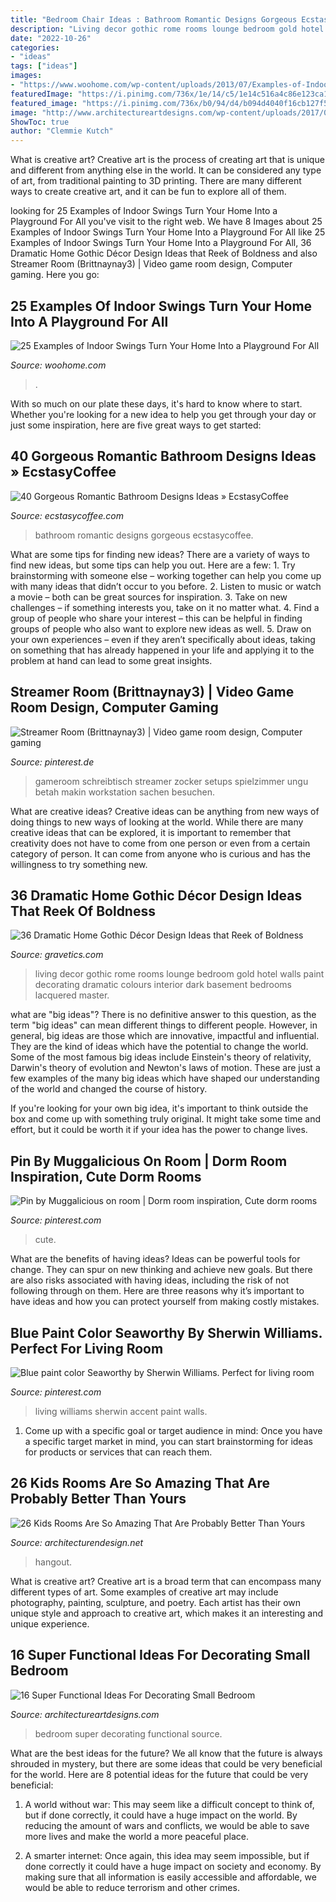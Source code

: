 ```yaml
---
title: "Bedroom Chair Ideas : Bathroom Romantic Designs Gorgeous Ecstasycoffee"
description: "Living decor gothic rome rooms lounge bedroom gold hotel walls paint decorating dramatic colours interior dark basement bedrooms lacquered master"
date: "2022-10-26"
categories:
- "ideas"
tags: ["ideas"]
images:
- "https://www.woohome.com/wp-content/uploads/2013/07/Examples-of-Indoor-Swings-10.jpg"
featuredImage: "https://i.pinimg.com/736x/1e/14/c5/1e14c516a4c86e123ca1e7a7f67d23dd.jpg"
featured_image: "https://i.pinimg.com/736x/b0/94/d4/b094d4040f16cb127f5b1f03a190fcae.jpg"
image: "http://www.architectureartdesigns.com/wp-content/uploads/2017/02/3-39-630x473.jpg"
ShowToc: true
author: "Clemmie Kutch"
---
```



What is creative art?
Creative art is the process of creating art that is unique and different from anything else in the world. It can be considered any type of art, from traditional painting to 3D printing. There are many different ways to create creative art, and it can be fun to explore all of them.

	

		
looking for 25 Examples of Indoor Swings Turn Your Home Into a Playground For All you've visit to the right web. We have 8 Images about 25 Examples of Indoor Swings Turn Your Home Into a Playground For All like 25 Examples of Indoor Swings Turn Your Home Into a Playground For All, 36 Dramatic Home Gothic Décor Design Ideas that Reek of Boldness and also Streamer Room (Brittnaynay3) | Video game room design, Computer gaming. Here you go:
		
    
## 25 Examples Of Indoor Swings Turn Your Home Into A Playground For All

<img loading=lazy src="https://www.woohome.com/wp-content/uploads/2013/07/Examples-of-Indoor-Swings-10.jpg" onerror="this.onerror=null;this.src='https://tse2.mm.bing.net/th?id=OIP.wH2WdfKaMqfFcrCjZFDtDgHaLH&amp;pid=15.1';" alt="25 Examples of Indoor Swings Turn Your Home Into a Playground For All">

_Source: woohome.com_

>. 

	

With so much on our plate these days, it's hard to know where to start. Whether you're looking for a new idea to help you get through your day or just some inspiration, here are five great ways to get started: 

    
## 40 Gorgeous Romantic Bathroom Designs Ideas » EcstasyCoffee

<img loading=lazy src="https://i1.wp.com/www.ecstasycoffee.com/wp-content/uploads/2016/10/romantic-bathroom.jpg" onerror="this.onerror=null;this.src='https://tse3.mm.bing.net/th?id=OIP.kVDXDIg4c0mouuRsXv4wCgHaME&amp;pid=15.1';" alt="40 Gorgeous Romantic Bathroom Designs Ideas » EcstasyCoffee">

_Source: ecstasycoffee.com_

>bathroom romantic designs gorgeous ecstasycoffee. 

	

What are some tips for finding new ideas?
There are a variety of ways to find new ideas, but some tips can help you out. Here are a few: 1. Try brainstorming with someone else – working together can help you come up with many ideas that didn’t occur to you before. 2. Listen to music or watch a movie – both can be great sources for inspiration. 3. Take on new challenges – if something interests you, take on it no matter what. 4. Find a group of people who share your interest – this can be helpful in finding groups of people who also want to explore new ideas as well. 5. Draw on your own experiences – even if they aren’t specifically about ideas, taking on something that has already happened in your life and applying it to the problem at hand can lead to some great insights.

    
## Streamer Room (Brittnaynay3) | Video Game Room Design, Computer Gaming

<img loading=lazy src="https://i.pinimg.com/736x/1e/14/c5/1e14c516a4c86e123ca1e7a7f67d23dd.jpg" onerror="this.onerror=null;this.src='https://tse3.mm.bing.net/th?id=OIP.31YNyOb-2C_s8rtdG-dGgQHaJ3&amp;pid=15.1';" alt="Streamer Room (Brittnaynay3) | Video game room design, Computer gaming">

_Source: pinterest.de_

>gameroom schreibtisch streamer zocker setups spielzimmer ungu betah makin workstation sachen besuchen. 

	

What are creative ideas?
Creative ideas can be anything from new ways of doing things to new ways of looking at the world. While there are many creative ideas that can be explored, it is important to remember that creativity does not have to come from one person or even from a certain category of person. It can come from anyone who is curious and has the willingness to try something new.

    
## 36 Dramatic Home Gothic Décor Design Ideas That Reek Of Boldness

<img loading=lazy src="https://www.gravetics.com/wp-content/uploads/2017/08/Living-room-at-D-Inghilterra-Hotel-Rome-Italy.jpg" onerror="this.onerror=null;this.src='https://tse2.mm.bing.net/th?id=OIP.lPqnP2Q-uVMMlwQY8biapQHaG5&amp;pid=15.1';" alt="36 Dramatic Home Gothic Décor Design Ideas that Reek of Boldness">

_Source: gravetics.com_

>living decor gothic rome rooms lounge bedroom gold hotel walls paint decorating dramatic colours interior dark basement bedrooms lacquered master. 

	

what are "big ideas"?
There is no definitive answer to this question, as the term "big ideas" can mean different things to different people. However, in general, big ideas are those which are innovative, impactful and influential. They are the kind of ideas which have the potential to change the world.
Some of the most famous big ideas include Einstein's theory of relativity, Darwin's theory of evolution and Newton's laws of motion. These are just a few examples of the many big ideas which have shaped our understanding of the world and changed the course of history.

If you're looking for your own big idea, it's important to think outside the box and come up with something truly original. It might take some time and effort, but it could be worth it if your idea has the power to change lives.

    
## Pin By Muggalicious On Room | Dorm Room Inspiration, Cute Dorm Rooms

<img loading=lazy src="https://i.pinimg.com/736x/b0/94/d4/b094d4040f16cb127f5b1f03a190fcae.jpg" onerror="this.onerror=null;this.src='https://tse1.mm.bing.net/th?id=OIP.H8pFMZF-tNb4xmdlMEjsowHaJ4&amp;pid=15.1';" alt="Pin by Muggalicious on room | Dorm room inspiration, Cute dorm rooms">

_Source: pinterest.com_

>cute. 

	

What are the benefits of having ideas?
Ideas can be powerful tools for change. They can spur on new thinking and achieve new goals. But there are also risks associated with having ideas, including the risk of not following through on them. Here are three reasons why it’s important to have ideas and how you can protect yourself from making costly mistakes.

    
## Blue Paint Color Seaworthy By Sherwin Williams. Perfect For Living Room

<img loading=lazy src="https://i.pinimg.com/736x/ba/1b/4b/ba1b4be378ea952164cb93acce721030.jpg" onerror="this.onerror=null;this.src='https://tse4.mm.bing.net/th?id=OIP.UnkWIdUDavhBY-s7ceiWiwAAAA&amp;pid=15.1';" alt="Blue paint color Seaworthy by Sherwin Williams. Perfect for living room">

_Source: pinterest.com_

>living williams sherwin accent paint walls. 

	

1. Come up with a specific goal or target audience in mind: Once you have a specific target market in mind, you can start brainstorming for ideas for products or services that can reach them.

    
## 26 Kids Rooms Are So Amazing That Are Probably Better Than Yours

<img loading=lazy src="https://cdn.architecturendesign.net/wp-content/uploads/2014/09/kid-rooms-13.jpg" onerror="this.onerror=null;this.src='https://tse3.mm.bing.net/th?id=OIP.mlyf-xgFOL_ky84ELMKw4gHaGl&amp;pid=15.1';" alt="26 Kids Rooms Are So Amazing That Are Probably Better Than Yours">

_Source: architecturendesign.net_

>hangout. 

	

What is creative art?
Creative art is a broad term that can encompass many different types of art. Some examples of creative art may include photography, painting, sculpture, and poetry. Each artist has their own unique style and approach to creative art, which makes it an interesting and unique experience.

    
## 16 Super Functional Ideas For Decorating Small Bedroom

<img loading=lazy src="http://www.architectureartdesigns.com/wp-content/uploads/2017/02/3-39-630x473.jpg" onerror="this.onerror=null;this.src='https://tse1.mm.bing.net/th?id=OIP.9mJrnkobsUTUM1T3OXiVlQHaFj&amp;pid=15.1';" alt="16 Super Functional Ideas For Decorating Small Bedroom">

_Source: architectureartdesigns.com_

>bedroom super decorating functional source. 

	

What are the best ideas for the future?
We all know that the future is always shrouded in mystery, but there are some ideas that could be very beneficial for the world. Here are 8 potential ideas for the future that could be very beneficial:
1. A world without war: This may seem like a difficult concept to think of, but if done correctly, it could have a huge impact on the world. By reducing the amount of wars and conflicts, we would be able to save more lives and make the world a more peaceful place.

2. A smarter internet: Once again, this idea may seem impossible, but if done correctly it could have a huge impact on society and economy. By making sure that all information is easily accessible and affordable, we would be able to reduce terrorism and other crimes.


